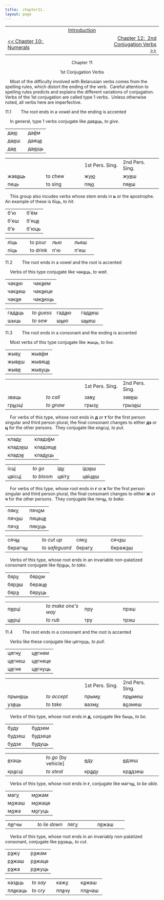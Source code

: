 ```yaml
---
title:  chapter11. 
layout: page
---
```



<table>
<colgroup>
<col style="width: 33%" />
<col style="width: 33%" />
<col style="width: 33%" />
</colgroup>
<tbody>
<tr class="odd">
<td><br />
</td>
<td style="text-align: center;"><a href="introduction.html">Introduction</a><br />
</td>
<td style="text-align: right;"><br />
</td>
</tr>
<tr class="even">
<td><a href="chapter10.html">&lt;&lt; Chapter 10:  Numerals</a><br />
</td>
<td style="text-align: center;"><br />
</td>
<td style="text-align: right;"><a href="chapter12.html">Chapter 12:  2nd Conjugation Verbs &gt;&gt;</a><br />
</td>
</tr>
</tbody>
</table>

  
  

<div style="text-align: center;">

Chapter 11  
  
1st Conjugation Verbs  

</div>

  
    Most of the difficulty involved with Belarusian verbs comes from the
spelling rules, which distort the ending of the verb.  Careful attention
to spelling rules predicts and explains the different variations of
conjugation.  Verbs of the 1st conjugation are called type 1 verbs. 
Unless otherwise noted, all verbs here are imperfective.  
  
11.1        The root ends in a vowel and the ending is accented  
  
    In general, type 1 verbs conjugate like
дав<span style="text-decoration: underline;">а</span>ць,
<span style="font-style: italic;">to give</span>.  
  

<table>
<colgroup>
<col style="width: 50%" />
<col style="width: 50%" />
</colgroup>
<tbody>
<tr class="odd">
<td>да<span style="text-decoration: underline;">ю</span><br />
</td>
<td>да<span style="text-decoration: underline;">ё</span>м<br />
</td>
</tr>
<tr class="even">
<td>да<span style="text-decoration: underline;">е</span>ш<br />
</td>
<td>даяц<span style="text-decoration: underline;">е</span><br />
</td>
</tr>
<tr class="odd">
<td>да<span style="text-decoration: underline;">е</span><br />
</td>
<td>да<span style="text-decoration: underline;">ю</span>ць<br />
</td>
</tr>
</tbody>
</table>

  

<table>
<colgroup>
<col style="width: 25%" />
<col style="width: 25%" />
<col style="width: 25%" />
<col style="width: 25%" />
</colgroup>
<tbody>
<tr class="odd">
<td><br />
</td>
<td><br />
</td>
<td>1st Pers. Sing.<br />
</td>
<td>2nd Pers. Sing.<br />
</td>
</tr>
<tr class="even">
<td>жав<span style="text-decoration: underline;">а</span>ць<br />
</td>
<td>to chew<br />
</td>
<td>жу<span style="text-decoration: underline;">ю</span><br />
</td>
<td>жу<span style="text-decoration: underline;">е</span>ш<br />
</td>
</tr>
<tr class="odd">
<td>пець<br />
</td>
<td>to sing<br />
</td>
<td>пя<span style="text-decoration: underline;">ю</span><br />
</td>
<td>пя<span style="text-decoration: underline;">е</span>ш<br />
</td>
</tr>
</tbody>
</table>

  
  
    This group also incudes verbs whose stem ends in
<span style="font-weight: bold;">ь</span> or the apostrophe.  An example
of these is біць, <span style="font-style: italic;">to hit</span>.  
  

<table>
<colgroup>
<col style="width: 50%" />
<col style="width: 50%" />
</colgroup>
<tbody>
<tr class="odd">
<td>б'ю<br />
</td>
<td>б'ём<br />
</td>
</tr>
<tr class="even">
<td>б'еш<br />
</td>
<td>б'яц<span style="text-decoration: underline;">е</span><br />
</td>
</tr>
<tr class="odd">
<td>б'е<br />
</td>
<td>б'юць<br />
</td>
</tr>
</tbody>
</table>

  

<table>
<colgroup>
<col style="width: 25%" />
<col style="width: 25%" />
<col style="width: 25%" />
<col style="width: 25%" />
</colgroup>
<tbody>
<tr class="odd">
<td>ліць<br />
</td>
<td>to pour<br />
</td>
<td>лью<br />
</td>
<td>льеш<br />
</td>
</tr>
<tr class="even">
<td>піць<br />
</td>
<td>to drink<br />
</td>
<td>п'ю<br />
</td>
<td>п'еш<br />
</td>
</tr>
</tbody>
</table>

  
  
11.2        The root ends in a vowel and the root is accented  
  
    Verbs of this type conjugate like
чак<span style="text-decoration: underline;">а</span>ць,
<span style="font-style: italic;">to wait</span>.  
  

<table>
<colgroup>
<col style="width: 50%" />
<col style="width: 50%" />
</colgroup>
<tbody>
<tr class="odd">
<td>чак<span style="text-decoration: underline;">а</span>ю<br />
</td>
<td>чак<span style="text-decoration: underline;">а</span>ем<br />
</td>
</tr>
<tr class="even">
<td>чак<span style="text-decoration: underline;">а</span>еш<br />
</td>
<td>чак<span style="text-decoration: underline;">а</span>еце<br />
</td>
</tr>
<tr class="odd">
<td>чак<span style="text-decoration: underline;">а</span>е<br />
</td>
<td>чак<span style="text-decoration: underline;">а</span>юць<br />
</td>
</tr>
</tbody>
</table>

  

<table>
<colgroup>
<col style="width: 25%" />
<col style="width: 25%" />
<col style="width: 25%" />
<col style="width: 25%" />
</colgroup>
<tbody>
<tr class="odd">
<td>гад<span style="text-decoration: underline;">а</span>ць<br />
</td>
<td><span style="font-style: italic;">to guess</span><br />
</td>
<td>гад<span style="text-decoration: underline;">а</span>ю<br />
</td>
<td>гад<span style="text-decoration: underline;">а</span>еш<br />
</td>
</tr>
<tr class="even">
<td>шыць<br />
</td>
<td><span style="font-style: italic;">to sew</span><br />
</td>
<td>ш<span style="text-decoration: underline;">ы</span>ю<br />
</td>
<td>ш<span style="text-decoration: underline;">ы</span>еш<br />
</td>
</tr>
</tbody>
</table>

  
  
11.3        The root ends in a consonant and the ending is accented  
  
    Most verbs of this type conjugate like жыць,
<span style="font-style: italic;">to live</span>.  
  

<table>
<colgroup>
<col style="width: 50%" />
<col style="width: 50%" />
</colgroup>
<tbody>
<tr class="odd">
<td>жыв<span style="text-decoration: underline;">у</span><br />
</td>
<td>жыв<span style="text-decoration: underline;">ё</span>м<br />
</td>
</tr>
<tr class="even">
<td>жыв<span style="text-decoration: underline;">е</span>ш<br />
</td>
<td>жывяц<span style="text-decoration: underline;">е</span><br />
</td>
</tr>
<tr class="odd">
<td>жыв<span style="text-decoration: underline;">е</span><br />
</td>
<td>жыв<span style="text-decoration: underline;">у</span>ць<br />
</td>
</tr>
</tbody>
</table>

  

<table>
<colgroup>
<col style="width: 25%" />
<col style="width: 25%" />
<col style="width: 25%" />
<col style="width: 25%" />
</colgroup>
<tbody>
<tr class="odd">
<td><br />
</td>
<td><br />
</td>
<td>1st Pers. Sing.<br />
</td>
<td>2nd Pers. Sing.<br />
</td>
</tr>
<tr class="even">
<td>зваць<br />
</td>
<td><span style="font-style: italic;">to call</span><br />
</td>
<td>зав<span style="text-decoration: underline;">у</span><br />
</td>
<td>зав<span style="text-decoration: underline;">е</span>ш<br />
</td>
</tr>
<tr class="odd">
<td>гр<span style="text-decoration: underline;">ы</span>зці<br />
</td>
<td><span style="font-style: italic;">to gnaw</span><br />
</td>
<td>грыз<span style="text-decoration: underline;">у</span><br />
</td>
<td>грыз<span style="text-decoration: underline;">е</span>ш<br />
</td>
</tr>
</tbody>
</table>

  
  
    For verbs of this type, whose root ends in
<span style="font-weight: bold;">д</span> or
<span style="font-weight: bold;">т</span> for the first person singular
and third person plural, the final consonant changes to either
<span style="font-weight: bold;">дз</span> or
<span style="font-weight: bold;">ц</span> for the other persons.  They
conjugate like кл<span style="text-decoration: underline;">а</span>сці,
<span style="font-style: italic;">to put</span>.  
  

<table>
<colgroup>
<col style="width: 50%" />
<col style="width: 50%" />
</colgroup>
<tbody>
<tr class="odd">
<td>клад<span style="text-decoration: underline;">у</span><br />
</td>
<td>кладз<span style="text-decoration: underline;">ё</span>м<br />
</td>
</tr>
<tr class="even">
<td>кладз<span style="text-decoration: underline;">е</span>ш<br />
</td>
<td>кладзяц<span style="text-decoration: underline;">е</span><br />
</td>
</tr>
<tr class="odd">
<td>кладз<span style="text-decoration: underline;">е</span><br />
</td>
<td>клад<span style="text-decoration: underline;">у</span>ць<br />
</td>
</tr>
</tbody>
</table>

  

<table>
<colgroup>
<col style="width: 25%" />
<col style="width: 25%" />
<col style="width: 25%" />
<col style="width: 25%" />
</colgroup>
<tbody>
<tr class="odd">
<td>ісц<span style="text-decoration: underline;">і</span><br />
</td>
<td><span style="font-style: italic;">to go</span><br />
</td>
<td>ід<span style="text-decoration: underline;">у</span><br />
</td>
<td>ідз<span style="text-decoration: underline;">е</span>ш<br />
</td>
</tr>
<tr class="even">
<td>цвісц<span style="text-decoration: underline;">і</span><br />
</td>
<td><span style="font-style: italic;">to bloom</span><br />
</td>
<td>цвіт<span style="text-decoration: underline;">у</span><br />
</td>
<td>цвіц<span style="text-decoration: underline;">е</span>ш<br />
</td>
</tr>
</tbody>
</table>

  
  
    For verbs of this type, whose root ends in
<span style="font-weight: bold;">г</span> or
<span style="font-weight: bold;">к</span> for the first person singular
and third person plural, the final consonant changes to either
<span style="font-weight: bold;">ж</span> or
<span style="font-weight: bold;">ч</span> for the other persons.  They
conjugate like пяч<span style="text-decoration: underline;">ы</span>,
<span style="font-style: italic;">to bake</span>.  
  

<table>
<colgroup>
<col style="width: 50%" />
<col style="width: 50%" />
</colgroup>
<tbody>
<tr class="odd">
<td>пяк<span style="text-decoration: underline;">у</span><br />
</td>
<td>пяч<span style="text-decoration: underline;">о</span>м<br />
</td>
</tr>
<tr class="even">
<td>пяч<span style="text-decoration: underline;">э</span>ш<br />
</td>
<td>пяцац<span style="text-decoration: underline;">е</span><br />
</td>
</tr>
<tr class="odd">
<td>пяч<span style="text-decoration: underline;">э</span><br />
</td>
<td>пяк<span style="text-decoration: underline;">у</span>ць<br />
</td>
</tr>
</tbody>
</table>

  

<table>
<colgroup>
<col style="width: 25%" />
<col style="width: 25%" />
<col style="width: 25%" />
<col style="width: 25%" />
</colgroup>
<tbody>
<tr class="odd">
<td>сяч<span style="text-decoration: underline;">ы</span><br />
</td>
<td><span style="font-style: italic;">to cut up</span><br />
</td>
<td>сяк<span style="text-decoration: underline;">у</span><br />
</td>
<td>сяч<span style="text-decoration: underline;">э</span>ш<br />
</td>
</tr>
<tr class="even">
<td>берагч<span style="text-decoration: underline;">ы</span><br />
</td>
<td><span style="font-style: italic;">to safeguard</span><br />
</td>
<td>бераг<span style="text-decoration: underline;">у</span><br />
</td>
<td>бераж<span style="text-decoration: underline;">э</span>ш<br />
</td>
</tr>
</tbody>
</table>

  
  
    Verbs of this type, whose root ends in an invariable non-palatized
consonant conjugate like
бр<span style="text-decoration: underline;">а</span>ць,
<span style="font-style: italic;">to take</span>.  
  

<table>
<colgroup>
<col style="width: 50%" />
<col style="width: 50%" />
</colgroup>
<tbody>
<tr class="odd">
<td>бяр<span style="text-decoration: underline;">у</span><br />
</td>
<td>бяр<span style="text-decoration: underline;">о</span>м<br />
</td>
</tr>
<tr class="even">
<td>бяр<span style="text-decoration: underline;">э</span>ш<br />
</td>
<td>берац<span style="text-decoration: underline;">е</span><br />
</td>
</tr>
<tr class="odd">
<td>бяр<span style="text-decoration: underline;">э</span><br />
</td>
<td>бяр<span style="text-decoration: underline;">у</span>ць<br />
</td>
</tr>
</tbody>
</table>

  

<table>
<colgroup>
<col style="width: 25%" />
<col style="width: 25%" />
<col style="width: 25%" />
<col style="width: 25%" />
</colgroup>
<tbody>
<tr class="odd">
<td>п<span style="text-decoration: underline;">е</span>рці<br />
</td>
<td><span style="font-style: italic;">to make one's way</span><br />
</td>
<td>пру<br />
</td>
<td>прэш<br />
</td>
</tr>
<tr class="even">
<td>ц<span style="text-decoration: underline;">е</span>рці<br />
</td>
<td><span style="font-style: italic;">to rub</span><br />
</td>
<td>тру<br />
</td>
<td>трэш<br />
</td>
</tr>
</tbody>
</table>

  
  
11.4        The root ends in a consonant and the root is accented  
  
    Verbs like these conjugate like
цягн<span style="text-decoration: underline;">у</span>ць,
<span style="font-style: italic;">to pull</span>.  
  

<table>
<colgroup>
<col style="width: 50%" />
<col style="width: 50%" />
</colgroup>
<tbody>
<tr class="odd">
<td>цягн<span style="text-decoration: underline;">у</span><br />
</td>
<td>ц<span style="text-decoration: underline;">я</span>гнем<br />
</td>
</tr>
<tr class="even">
<td>ц<span style="text-decoration: underline;">я</span>гнеш<br />
</td>
<td>ц<span style="text-decoration: underline;">я</span>гнеце<br />
</td>
</tr>
<tr class="odd">
<td>ц<span style="text-decoration: underline;">я</span>гне<br />
</td>
<td>ц<span style="text-decoration: underline;">я</span>гнуць<br />
</td>
</tr>
</tbody>
</table>

  

<table>
<colgroup>
<col style="width: 25%" />
<col style="width: 25%" />
<col style="width: 25%" />
<col style="width: 25%" />
</colgroup>
<tbody>
<tr class="odd">
<td><br />
</td>
<td><br />
</td>
<td>1st Pers. Sing.<br />
</td>
<td>2nd Pers. Sing.<br />
</td>
</tr>
<tr class="even">
<td>прын<span style="text-decoration: underline;">я</span>ць<br />
</td>
<td><span style="font-style: italic;">to accept</span><br />
</td>
<td>прым<span style="text-decoration: underline;">у</span><br />
</td>
<td>пр<span style="text-decoration: underline;">ы</span>меш<br />
</td>
</tr>
<tr class="odd">
<td>уз<span style="text-decoration: underline;">я</span>ць<br />
</td>
<td><span style="font-style: italic;">to take</span><br />
</td>
<td>вазм<span style="text-decoration: underline;">у</span><br />
</td>
<td>в<span style="text-decoration: underline;">о</span>змеш<br />
</td>
</tr>
</tbody>
</table>

  
  
    Verbs of this type, whose root ends in
<span style="font-weight: bold;">д</span>, conjugate like быць,
<span style="font-style: italic;">to be</span>.  
  
  

<table>
<colgroup>
<col style="width: 50%" />
<col style="width: 50%" />
</colgroup>
<tbody>
<tr class="odd">
<td>б<span style="text-decoration: underline;">у</span>ду<br />
</td>
<td>б<span style="text-decoration: underline;">у</span>дзем<br />
</td>
</tr>
<tr class="even">
<td>б<span style="text-decoration: underline;">у</span>дзеш<br />
</td>
<td>б<span style="text-decoration: underline;">у</span>дзеце<br />
</td>
</tr>
<tr class="odd">
<td>б<span style="text-decoration: underline;">у</span>дзе<br />
</td>
<td>б<span style="text-decoration: underline;">у</span>дуць<br />
</td>
</tr>
</tbody>
</table>

  

<table>
<colgroup>
<col style="width: 25%" />
<col style="width: 25%" />
<col style="width: 25%" />
<col style="width: 25%" />
</colgroup>
<tbody>
<tr class="odd">
<td><span style="text-decoration: underline;">е</span>хаць<br />
</td>
<td><span style="font-style: italic;">to go</span> [by vehicle]<br />
</td>
<td><span style="text-decoration: underline;">е</span>ду<br />
</td>
<td><span style="text-decoration: underline;">е</span>дзеш<br />
</td>
</tr>
<tr class="even">
<td>кр<span style="text-decoration: underline;">а</span>сці<br />
</td>
<td><span style="font-style: italic;">to steal</span><br />
</td>
<td>кр<span style="text-decoration: underline;">а</span>ду<br />
</td>
<td>кр<span style="text-decoration: underline;">а</span>дзеш<br />
</td>
</tr>
</tbody>
</table>

  
  
    Verbs of this type, whose root ends in
<span style="font-weight: bold;">г</span>, conjugate like
магч<span style="text-decoration: underline;">ы</span>,
<span style="font-style: italic;">to be able</span>.  
  
  

<table>
<colgroup>
<col style="width: 50%" />
<col style="width: 50%" />
</colgroup>
<tbody>
<tr class="odd">
<td>маг<span style="text-decoration: underline;">у</span><br />
</td>
<td>м<span style="text-decoration: underline;">о</span>жам<br />
</td>
</tr>
<tr class="even">
<td>м<span style="text-decoration: underline;">о</span>жаш<br />
</td>
<td>м<span style="text-decoration: underline;">о</span>жаце<br />
</td>
</tr>
<tr class="odd">
<td>м<span style="text-decoration: underline;">о</span>жа<br />
</td>
<td>м<span style="text-decoration: underline;">о</span>гуць<br />
</td>
</tr>
</tbody>
</table>

  

<table>
<colgroup>
<col style="width: 25%" />
<col style="width: 25%" />
<col style="width: 25%" />
<col style="width: 25%" />
</colgroup>
<tbody>
<tr class="odd">
<td>л<span style="text-decoration: underline;">е</span>гчы<br />
</td>
<td><span style="font-style: italic;">to lie down</span><br />
</td>
<td>ляг<span style="text-decoration: underline;">у</span><br />
</td>
<td>л<span style="text-decoration: underline;">я</span>жаш<br />
</td>
</tr>
</tbody>
</table>

  
  
    Verbs of this type, whose root ends in an invariably non-palatized
consonant, conjugate like
р<span style="text-decoration: underline;">э</span>заць,
<span style="font-style: italic;">to cut</span>.  
  
  

<table>
<colgroup>
<col style="width: 50%" />
<col style="width: 50%" />
</colgroup>
<tbody>
<tr class="odd">
<td>р<span style="text-decoration: underline;">э</span>жу<br />
</td>
<td>р<span style="text-decoration: underline;">э</span>жам<br />
</td>
</tr>
<tr class="even">
<td>р<span style="text-decoration: underline;">э</span>жаш<br />
</td>
<td>р<span style="text-decoration: underline;">э</span>жаце<br />
</td>
</tr>
<tr class="odd">
<td>р<span style="text-decoration: underline;">э</span>жа<br />
</td>
<td>р<span style="text-decoration: underline;">э</span>жуць<br />
</td>
</tr>
</tbody>
</table>

  

<table>
<colgroup>
<col style="width: 25%" />
<col style="width: 25%" />
<col style="width: 25%" />
<col style="width: 25%" />
</colgroup>
<tbody>
<tr class="odd">
<td>каз<span style="text-decoration: underline;">а</span>ць<br />
</td>
<td><span style="font-style: italic;">to say</span><br />
</td>
<td>каж<span style="text-decoration: underline;">у</span><br />
</td>
<td>к<span style="text-decoration: underline;">а</span>жаш<br />
</td>
</tr>
<tr class="even">
<td>пл<span style="text-decoration: underline;">а</span>каць<br />
</td>
<td><span style="font-style: italic;">to cry</span><br />
</td>
<td>пл<span style="text-decoration: underline;">а</span>чу<br />
</td>
<td>пл<span style="text-decoration: underline;">а</span>чаш<br />
</td>
</tr>
</tbody>
</table>


